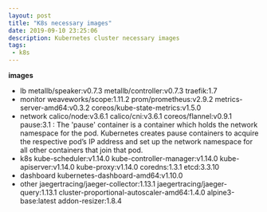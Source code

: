 ```yaml
---
layout: post
title: "K8s necessary images"
date: 2019-09-10 23:25:06
description: Kubernetes cluster necessary images
tags:
 - k8s
---
```


**images**
- lb
  metallb/speaker:v0.7.3
  metallb/controller:v0.7.3
  traefik:1.7
- monitor
  weaveworks/scope:1.11.2
  prom/prometheus:v2.9.2
  metrics-server-amd64:v0.3.2
  coreos/kube-state-metrics:v1.5.0
- network
  calico/node:v3.6.1
  calico/cni:v3.6.1
  coreos/flannel:v0.9.1
  pause:3.1 : The 'pause' container is a container which holds the network namespace for the pod. Kubernetes creates pause containers to acquire the respective pod’s IP address and set up the network namespace for all other containers that join that pod.
- k8s
  kube-scheduler:v1.14.0
  kube-controller-manager:v1.14.0
  kube-apiserver:v1.14.0
  kube-proxy:v1.14.0
  coredns:1.3.1
  etcd:3.3.10
- dashboard
  kubernetes-dashboard-amd64:v1.10.0
- other
  jaegertracing/jaeger-collector:1.13.1
  jaegertracing/jaeger-query:1.13.1
  cluster-proportional-autoscaler-amd64:1.4.0
  alpine3-base:latest
  addon-resizer:1.8.4
